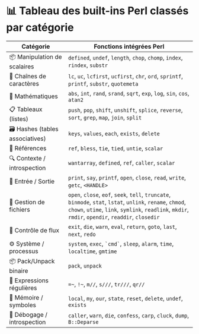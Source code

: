 # 📊 Tableau des built-ins Perl classés par catégorie

| Catégorie                     | Fonctions intégrées Perl                                                                 |
|-------------------------------|-------------------------------------------------------------------------------------------|
| 📦 Manipulation de scalaires  | `defined`, `undef`, `length`, `chop`, `chomp`, `index`, `rindex`, `substr`               |
| 🧵 Chaînes de caractères       | `lc`, `uc`, `lcfirst`, `ucfirst`, `chr`, `ord`, `sprintf`, `printf`, `substr`, `quotemeta` |
| 🔢 Mathématiques              | `abs`, `int`, `rand`, `srand`, `sqrt`, `exp`, `log`, `sin`, `cos`, `atan2`              |
| 📋 Tableaux (listes)         | `push`, `pop`, `shift`, `unshift`, `splice`, `reverse`, `sort`, `grep`, `map`, `join`, `split` |
| 🗃️ Hashes (tables associatives) | `keys`, `values`, `each`, `exists`, `delete`                                          |
| 🔗 Références                 | `ref`, `bless`, `tie`, `tied`, `untie`, `scalar`                                        |
| 🔍 Contexte / introspection   | `wantarray`, `defined`, `ref`, `caller`, `scalar`                                      |
| 💬 Entrée / Sortie            | `print`, `say`, `printf`, `open`, `close`, `read`, `write`, `getc`, `<HANDLE>`          |
| 📂 Gestion de fichiers        | `open`, `close`, `eof`, `seek`, `tell`, `truncate`, `binmode`, `stat`, `lstat`, `unlink`, `rename`, `chmod`, `chown`, `utime`, `link`, `symlink`, `readlink`, `mkdir`, `rmdir`, `opendir`, `readdir`, `closedir` |
| 🔄 Contrôle de flux           | `exit`, `die`, `warn`, `eval`, `return`, `goto`, `last`, `next`, `redo`                 |
| ⚙️ Système / processus        | `system`, `exec`, `` `cmd` ``, `sleep`, `alarm`, `time`, `localtime`, `gmtime`          |
| 📦 Pack/Unpack binaire        | `pack`, `unpack`                                                                         |
| 📌 Expressions régulières     | `=~`, `!~`, `m//`, `s///`, `tr///`, `qr//`                                                |
| 🧠 Mémoire / symboles         | `local`, `my`, `our`, `state`, `reset`, `delete`, `undef`, `exists`                    |
| 🧪 Débogage / introspection   | `caller`, `warn`, `die`, `confess`, `carp`, `cluck`, `dump`, `B::Deparse`               |
